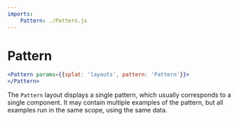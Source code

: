 ```yaml
---
imports:
    Pattern: ./Pattern.js
---
```


Pattern
====

```jsx demo screen
<Pattern params={{splat: 'layouts', pattern: 'Pattern'}}>
</Pattern>
```

The `Pattern` layout displays a single pattern, which usually
corresponds to a single component.
It may contain multiple examples of the pattern, but all examples
run in the same scope, using the same data.
